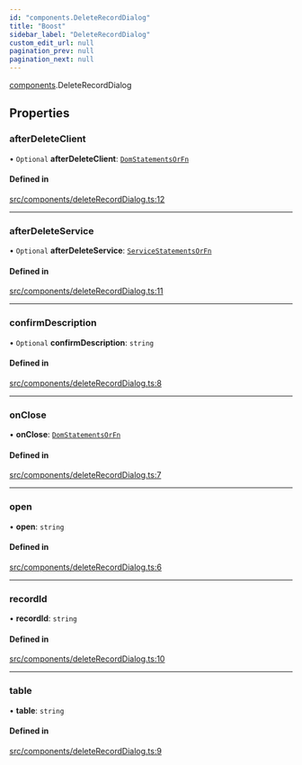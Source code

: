 ```yaml
---
id: "components.DeleteRecordDialog"
title: "Boost"
sidebar_label: "DeleteRecordDialog"
custom_edit_url: null
pagination_prev: null
pagination_next: null
---
```


[components](../namespaces/components.md).DeleteRecordDialog

## Properties

### afterDeleteClient

• `Optional` **afterDeleteClient**: [`DomStatementsOrFn`](../namespaces/statements.md#domstatementsorfn)

#### Defined in

[src/components/deleteRecordDialog.ts:12](https://github.com/yolmio/boost/blob/5cada48/src/components/deleteRecordDialog.ts#L12)

___

### afterDeleteService

• `Optional` **afterDeleteService**: [`ServiceStatementsOrFn`](../namespaces/statements.md#servicestatementsorfn)

#### Defined in

[src/components/deleteRecordDialog.ts:11](https://github.com/yolmio/boost/blob/5cada48/src/components/deleteRecordDialog.ts#L11)

___

### confirmDescription

• `Optional` **confirmDescription**: `string`

#### Defined in

[src/components/deleteRecordDialog.ts:8](https://github.com/yolmio/boost/blob/5cada48/src/components/deleteRecordDialog.ts#L8)

___

### onClose

• **onClose**: [`DomStatementsOrFn`](../namespaces/statements.md#domstatementsorfn)

#### Defined in

[src/components/deleteRecordDialog.ts:7](https://github.com/yolmio/boost/blob/5cada48/src/components/deleteRecordDialog.ts#L7)

___

### open

• **open**: `string`

#### Defined in

[src/components/deleteRecordDialog.ts:6](https://github.com/yolmio/boost/blob/5cada48/src/components/deleteRecordDialog.ts#L6)

___

### recordId

• **recordId**: `string`

#### Defined in

[src/components/deleteRecordDialog.ts:10](https://github.com/yolmio/boost/blob/5cada48/src/components/deleteRecordDialog.ts#L10)

___

### table

• **table**: `string`

#### Defined in

[src/components/deleteRecordDialog.ts:9](https://github.com/yolmio/boost/blob/5cada48/src/components/deleteRecordDialog.ts#L9)
